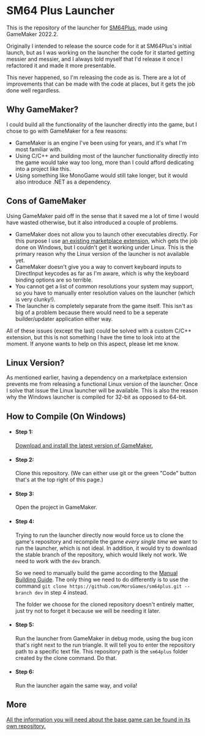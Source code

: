 # SM64 Plus Launcher

This is the repository of the launcher for [SM64Plus](https://github.com/MorsGames/sm64plus), made using GameMaker 2022.2.

Originally I intended to release the source code for it at SM64Plus's initial launch, but as I was working on the launcher the code for it started getting messier and messier, and I always told myself that I'd release it once I refactored it and made it more presentable.

This never happened, so I'm releasing the code as is. There are a lot of improvements that can be made with the code at places, but it gets the job done well regardless.

## Why GameMaker?

I could build all the functionality of the launcher directly into the game, but I chose to go with GameMaker for a few reasons:

- GameMaker is an engine I've been using for years, and it's what I'm most familiar with.
- Using C/C++ and building most of the launcher functionality directly into the game would take way too long, more than I could afford dedicating into a project like this.
- Using something like MonoGame would still take longer, but it would also introduce .NET as a dependency.

## Cons of GameMaker

Using GameMaker paid off in the sense that it saved me a lot of time I would have wasted otherwise, but it also introduced a couple of problems.

- GameMaker does not allow you to launch other executables directly. For this purpose I use [an existing marketplace extension](https://marketplace.yoyogames.com/assets/575/execute-shell), which gets the job done on Windows, but I couldn't get it working under Linux. This is the primary reason why the Linux version of the launcher is not available yet.
- GameMaker doesn't give you a way to convert keyboard inputs to DirectInput keycodes as far as I'm aware, which is why the keyboard binding options are so terrible.
- You cannot get a list of common resolutions your system may support, so you have to manually enter resolution values on the launcher (which is very clunky!).
- The launcher is completely separate from the game itself. This isn't as big of a problem because there would need to be a seperate builder/updater application either way.

All of these issues (except the last) could be solved with a custom C/C++ extension, but this is not something I have the time to look into at the moment. If anyone wants to help on this aspect, please let me know.

## Linux Version?

As mentioned earlier, having a dependency on a marketplace extension prevents me from releasing a functional Linux version of the launcher. Once I solve that issue the Linux launcher will be available. This is also the reason why the Windows launcher is compiled for 32-bit as opposed to 64-bit.

## How to Compile (On Windows)

- #### Step 1:
    [Download and install the latest version of GameMaker.](https://gamemaker.io/en)

- #### Step 2:
    Clone this repository. (We can either use git or the green "Code" button that's at the top right of this page.)

- #### Step 3:
    Open the project in GameMaker.

- #### Step 4:
    Trying to run the launcher directly now would force us to clone the game's repository and recompile the game _every single time_ we want to run the launcher, which is not ideal. In addition, it would try to download the stable branch of the repository, which would likely not work. We need to work with the `dev` branch.

   So we need to manually build the game according to the [Manual Building Guide](https://github.com/MorsGames/sm64plus/wiki/Manual-Building-Guide). The only thing we need to do differently is to use the command `git clone https://github.com/MorsGames/sm64plus.git --branch dev` in step 4 instead.
    
    The folder we choose for the cloned repository doesn't entirely matter, just try not to forget it because we will be needing it later.

- #### Step 5:
    Run the launcher from GameMaker in debug mode, using the bug icon that's right next to the run triangle. It will tell you to enter the repository path to a specific text file. This repository path is the `sm64plus` folder created by the clone command. Do that.

- #### Step 6:
    Run the launcher again the same way, and voila!

## More

[All the information you will need about the base game can be found in its own repository.](https://github.com/MorsGames/sm64plus)
